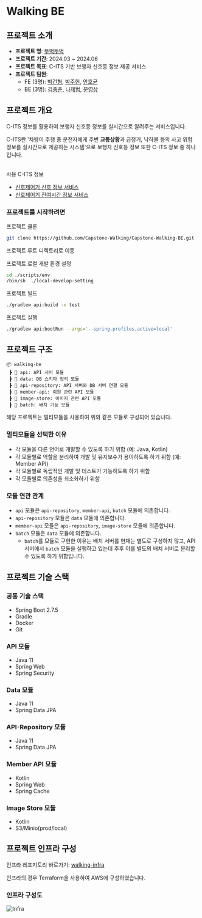 # Walking BE

## 프로젝트 소개
- **프로젝트 명**: [뚜벅뚜벅](https://capstonewalking.netlify.app/)
- **프로젝트 기간**: 2024.03 ~ 2024.06
- **프로젝트 목표**: C-ITS 기반 보행자 신호등 정보 제공 서비스
- **프로젝트 팀원**:
  - FE (3명): [박건형](https://github.com/GhoRid), [박주헌](https://github.com/JuHeonParkk), [안호균](https://github.com/hgyn99)
  - BE (3명): [김종준](https://github.com/belljun3395), [나제법](https://github.com/nove1080), [문영상](https://github.com/Moon-1C)

## 프로젝트 개요

C-ITS 정보를 활용하여 보행자 신호등 정보를 실시간으로 알려주는 서비스입니다.

C-ITS란 '차량이 주행 중 운전자에게 주변 **교통상황**과 급정거, 낙하물 등의 사고 위험 정보를 실시간으로 제공하는 시스템'으로 보행자 신호등 정보 또한 C-ITS 정보 중 하나입니다.
<br/><br/>

사용 C-ITS 정보
- [신호제어기 신호 정보 서비스](https://t-data.seoul.go.kr/dataprovide/trafficdataviewopenapi.do?data_id=10119)
- [신호제어기 잔여시간 정보 서비스](https://t-data.seoul.go.kr/dataprovide/trafficdataviewopenapi.do?data_id=10120)

### 프로젝트를 시작하려면

프로젝트 클론
```bash
git clone https://github.com/Capstone-Walking/Capstone-Walking-BE.git
```

프로젝트 루트 디렉토리로 이동

프로젝트 로컬 개발 환경 설정

```bash
cd ./scripts/env
/bin/sh  ./local-develop-setting
```

프로젝트 빌드
```bash
./gradlew api:build -x test
```

프로젝트 실행
```bash
./gradlew api:bootRun --args='--spring.profiles.active=local'
```

## 프로젝트 구조

```
📦 walking-be
 ┣ 📂 api: API 서버 모듈
 ┣ 📂 data: DB 스키마 정의 모듈
 ┣ 📂 api-repository: API 서버와 DB 서버 연결 모듈
 ┣ 📂 member-api: 회원 관련 API 모듈
 ┣ 📂 image-store: 이미지 관련 API 모듈
 ┣ 📂 batch: 배치 기능 모듈
```

해당 프로젝트는 멀티모듈을 사용하여 위와 같은 모듈로 구성되어 있습니다.

### 멀티모듈을 선택한 이유

- 각 모듈을 다른 언어로 개발할 수 있도록 하기 위함 (예: Java, Kotlin)
- 각 모듈별로 역할을 분리하여 개발 및 유지보수가 용이하도록 하기 위함 (예: Member API)
- 각 모듈별로 독립적인 개발 및 테스트가 가능하도록 하기 위함
- 각 모듈별로 의존성을 최소화하기 위함

### 모듈 연관 관계

- `api` 모듈은 `api-repository`, `member-api`, `batch` 모듈에 의존합니다.
- `api-repository` 모듈은 `data` 모듈에 의존합니다.
- `member-api` 모듈은 `api-repository`, `image-store` 모듈에 의존합니다.
- `batch` 모듈은 `data` 모듈에 의존합니다.
  - `batch`를 모듈로 구현한 이유는 배치 서버를 현재는 별도로 구성하지 않고, API 서버에서 `batch` 모듈을 실행하고 있는데 추후 이를 별도의 배치 서버로 분리할 수 있도록 하기 위함입니다.

## 프로젝트 기술 스택

### 공통 기술 스택
- Spring Boot 2.7.5
- Gradle
- Docker
- Git

### API 모듈
- Java 11
- Spring Web
- Spring Security

### Data 모듈
- Java 11
- Spring Data JPA

### API-Repository 모듈
- Java 11
- Spring Data JPA

### Member API 모듈
- Kotlin
- Spring Web
- Spring Cache

### Image Store 모듈
- Kotlin
- S3/Minio(prod/local)

## 프로젝트 인프라 구성

인프라 레포지토리 바로가기: [walking-infra](https://github.com/Capstone-Walking/Capstone-Walking-IaC)

인프라의 경우 Terraform을 사용하여 AWS에 구성하였습니다.

### 인프라 구성도

![Infra](https://github.com/Capstone-Walking/Capstone-Walking-BE/assets/102807742/67dbd317-8c01-45ed-a7f0-e9ac45406533)
